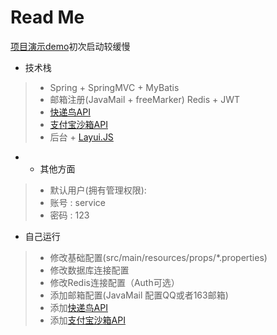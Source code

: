 # Read Me
<a href="http://167.179.72.25:8080/SSMWeb/" target="_blank">项目演示demo</a>初次启动较缓慢
* 技术栈
> * Spring + SpringMVC + MyBatis
> * 邮箱注册(JavaMail + freeMarker)
> Redis + JWT
> * <a href="http://www.kdniao.com/api-all" target="_blank">快递鸟API</a>
> * <a href="https://openhome.alipay.com/platform/appDaily.htm?tab=info" target="_blank">支付宝沙箱API</a>
> * 后台 + [Layui.JS](https://www.layui.com/doc/)
* * 其他方面
> * 默认用户(拥有管理权限):
>  * 账号 : service
>  * 密码 : 123
* 自己运行
> * 修改基础配置(src/main/resources/props/*.properties)
>  * 修改数据库连接配置
>  * 修改Redis连接配置（Auth可选）
>  * 添加邮箱配置(JavaMail 配置QQ或者163邮箱)
>  * 添加<a href="http://www.kdniao.com/api-all" target="_blank">快递鸟API</a>
>  * 添加<a href="https://openhome.alipay.com/platform/appDaily.htm?tab=info" target="_blank">支付宝沙箱API</a>
